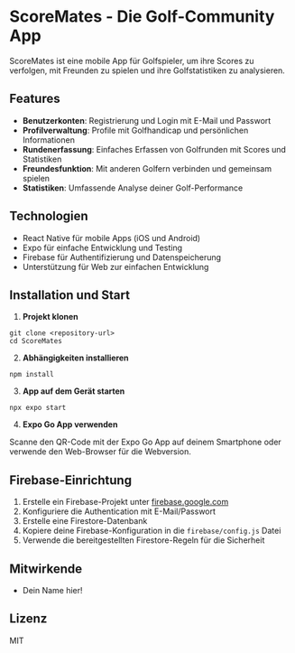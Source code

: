 # ScoreMates - Die Golf-Community App

ScoreMates ist eine mobile App für Golfspieler, um ihre Scores zu verfolgen, mit Freunden zu spielen und ihre Golfstatistiken zu analysieren.

## Features

- **Benutzerkonten**: Registrierung und Login mit E-Mail und Passwort
- **Profilverwaltung**: Profile mit Golfhandicap und persönlichen Informationen
- **Rundenerfassung**: Einfaches Erfassen von Golfrunden mit Scores und Statistiken
- **Freundesfunktion**: Mit anderen Golfern verbinden und gemeinsam spielen
- **Statistiken**: Umfassende Analyse deiner Golf-Performance

## Technologien

- React Native für mobile Apps (iOS und Android)
- Expo für einfache Entwicklung und Testing
- Firebase für Authentifizierung und Datenspeicherung
- Unterstützung für Web zur einfachen Entwicklung

## Installation und Start

1. **Projekt klonen**

```
git clone <repository-url>
cd ScoreMates
```

2. **Abhängigkeiten installieren**

```
npm install
```

3. **App auf dem Gerät starten**

```
npx expo start
```

4. **Expo Go App verwenden**

Scanne den QR-Code mit der Expo Go App auf deinem Smartphone oder verwende den Web-Browser für die Webversion.

## Firebase-Einrichtung

1. Erstelle ein Firebase-Projekt unter [firebase.google.com](https://firebase.google.com)
2. Konfiguriere die Authentication mit E-Mail/Passwort
3. Erstelle eine Firestore-Datenbank
4. Kopiere deine Firebase-Konfiguration in die `firebase/config.js` Datei
5. Verwende die bereitgestellten Firestore-Regeln für die Sicherheit

## Mitwirkende

- Dein Name hier!

## Lizenz

MIT
